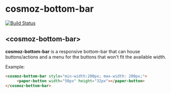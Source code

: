 cosmoz-bottom-bar
==================

[![Build Status](https://travis-ci.org/Neovici/cosmoz-bottom-bar.svg?branch=master)](https://travis-ci.org/Neovici/cosmoz-bottom-bar)

## &lt;cosmoz-bottom-bar&gt;

**cosmoz-bottom-bar** is a responsive bottom-bar that can house buttons/actions and a menu for the buttons that won't fit the available width.

Example:

<!---
```
<custom-element-demo>
  <template>
    <script src="../webcomponentsjs/webcomponents-lite.js"></script>
    <link rel="import" href="cosmoz-bottom-bar.html">
    <div id="container">
      <cosmoz-bottom-bar style="min-width:200px; max-width: 200px;">
      		<paper-button width="50px" height="32px"></paper-button>
      </cosmoz-bottom-bar>
    </div>
  </template>
</custom-element-demo>
```
-->
```html
<cosmoz-bottom-bar style="min-width:200px; max-width: 200px;">
     <paper-button width="50px" height="32px"></paper-button>
</cosmoz-bottom-bar>
```
